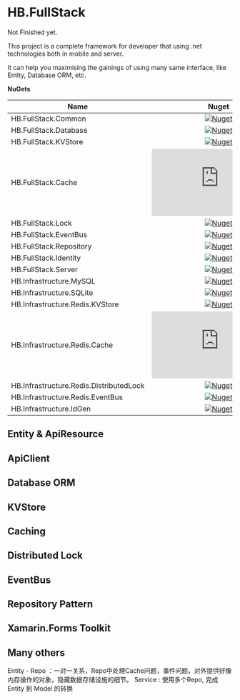 # HB.FullStack

Not Finished yet.

This project is a complete framework for developer that using .net technologies both in mobile and server.

It can help you maximising the gainings of using many same interface, like Entity, Database ORM, etc.

**NuGets**

|Name|Nuget|Info|
| ------------------- | :------------------: |--------------------|
|HB.FullStack.Common| [![Nuget](https://img.shields.io/nuget/v/HB.FullStack.Common?style=flat-square&logo=nuget)](https://www.nuget.org/packages/HB.FullStack.Common/)|Des|
|HB.FullStack.Database| [![Nuget](https://img.shields.io/nuget/v/HB.FullStack.Database?style=flat-square&logo=nuget)](https://www.nuget.org/packages/HB.FullStack.Database/)|Des|
|HB.FullStack.KVStore| [![Nuget](https://img.shields.io/nuget/v/HB.FullStack.KVStore?style=flat-square&logo=nuget)](https://www.nuget.org/packages/HB.FullStack.KVStore/)|Des|
|HB.FullStack.Cache| [![Nuget](https://img.shields.io/nuget/v/HB.FullStack.Cache?style=flat-square&logo=nuget)](https://www.nuget.org/packages/HB.FullStack.Cache/)|Des|
|HB.FullStack.Lock| [![Nuget](https://img.shields.io/nuget/v/HB.FullStack.Lock?style=flat-square&logo=nuget)](https://www.nuget.org/packages/HB.FullStack.Lock/)|Des|
|HB.FullStack.EventBus| [![Nuget](https://img.shields.io/nuget/v/HB.FullStack.EventBus?style=flat-square&logo=nuget)](https://www.nuget.org/packages/HB.FullStack.EventBus/)|Des|
|HB.FullStack.Repository| [![Nuget](https://img.shields.io/nuget/v/HB.FullStack.Repository?style=flat-square&logo=nuget)](https://www.nuget.org/packages/HB.FullStack.Repository/)|Des|
|HB.FullStack.Identity| [![Nuget](https://img.shields.io/nuget/v/HB.FullStack.Identity?style=flat-square&logo=nuget)](https://www.nuget.org/packages/HB.FullStack.Identity/)|Des|
|HB.FullStack.Server| [![Nuget](https://img.shields.io/nuget/v/HB.FullStack.Server?style=flat-square&logo=nuget)](https://www.nuget.org/packages/HB.FullStack.Server/)|Des|
|HB.Infrastructure.MySQL| [![Nuget](https://img.shields.io/nuget/v/HB.Infrastructure.MySQL?style=flat-square&logo=nuget)](https://www.nuget.org/packages/HB.Infrastructure.MySQL/)|Des|
|HB.Infrastructure.SQLite| [![Nuget](https://img.shields.io/nuget/v/HB.Infrastructure.IdGen?style=flat-square&logo=nuget)](https://www.nuget.org/packages/HB.Infrastructure.SQLite/)|Des|
|HB.Infrastructure.Redis.KVStore| [![Nuget](https://img.shields.io/nuget/v/HB.Infrastructure.Redis.KVStore?style=flat-square&logo=nuget)](https://www.nuget.org/packages/HB.Infrastructure.Redis.KVStore/)|Des|
|HB.Infrastructure.Redis.Cache| [![Nuget](https://img.shields.io/nuget/v/HB.Infrastructure.Redis.Cache?style=flat-square&logo=nuget)](https://www.nuget.org/packages/HB.Infrastructure.Redis.Cache/)|Des|
|HB.Infrastructure.Redis.DistributedLock| [![Nuget](https://img.shields.io/nuget/v/HB.Infrastructure.Redis.DistributedLock?style=flat-square&logo=nuget)](https://www.nuget.org/packages/HB.Infrastructure.Redis.DistributedLock/)|Des|
|HB.Infrastructure.Redis.EventBus| [![Nuget](https://img.shields.io/nuget/v/HB.Infrastructure.Redis.EventBus?style=flat-square&logo=nuget)](https://www.nuget.org/packages/HB.Infrastructure.Redis.EventBus/)|Des|
|HB.Infrastructure.IdGen| [![Nuget](https://img.shields.io/nuget/v/HB.Infrastructure.IdGen?style=flat-square&logo=nuget)](https://www.nuget.org/packages/HB.Infrastructure.IdGen/)|Des|



## Entity & ApiResource
## ApiClient
## Database ORM  
## KVStore  
## Caching
## Distributed Lock
## EventBus
## Repository Pattern
## Xamarin.Forms Toolkit
## Many others

Entity - Repo ：一对一关系，Repo中处理Cache问题，事件问题，对外提供好像内存操作的对象，隐藏数据存储设施的细节。
Service : 使用多个Repo, 完成Entity 到 Model 的转换
